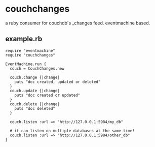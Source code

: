 # couchchanges

a ruby consumer for couchdb's _changes feed. eventmachine based.

## example.rb

    require "eventmachine"
    require "couchchanges"

    EventMachine.run {
      couch = CouchChanges.new

      couch.change {|change|
        puts "doc created, updated or deleted"
      }
      couch.update {|change|
        puts "doc created or updated"
      }
      couch.delete {|change|
        puts "doc deleted"
      }

      couch.listen :url => "http://127.0.0.1:5984/my_db"

      # it can listen on multiple databases at the same time!
      couch.listen :url => "http://127.0.0.1:5984/other_db"
    }
